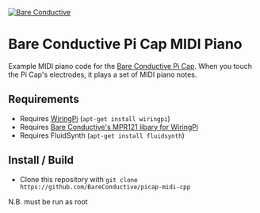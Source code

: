[![Bare Conductive](http://bareconductive.com/assets/images/LOGO_256x106.png)](http://www.bareconductive.com/)

# Bare Conductive Pi Cap MIDI Piano

Example MIDI piano code for the [Bare Conductive Pi Cap](http://www.bareconductive.com/shop/pi-cap/). When you touch the Pi Cap's electrodes, it plays a set of MIDI piano notes. 

## Requirements

* Requires [WiringPi](http://wiringpi.com/) (`apt-get install wiringpi`)
* Requires [Bare Conductive's MPR121 libary for WiringPi](https://github.com/BareConductive/wiringpi-mpr121)
* Requires FluidSynth (`apt-get install fluidsynth`)

## Install / Build

* Clone this repository with `git clone https://github.com/BareConductive/picap-midi-cpp`

N.B. must be run as root    
    